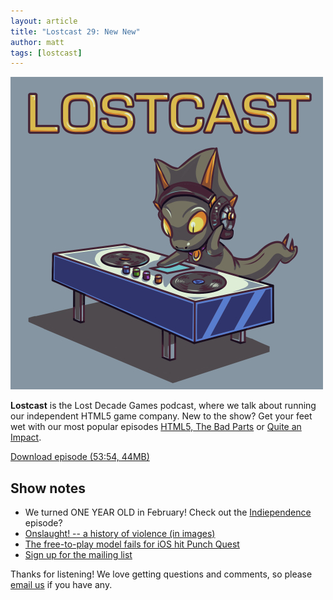 ```yaml
---
layout: article
title: "Lostcast 29: New New"
author: matt
tags: [lostcast]
---
```


<div class="full-frame">
	<img alt="Lostcast logo" src="/media/images/lostcast/500x500.jpg">
</div>

**Lostcast** is the Lost Decade Games podcast, where we talk about running our independent HTML5 game company. New to the show? Get your feet wet with our most popular episodes [HTML5, The Bad Parts](/lostcast-episode-7-html5-the-bad-parts/) or [Quite an Impact](/lostcast-episode-14-quite-an-impact/).

<a class="download-podcast" href="http://media.lostdecadegames.com/lostcast/lostcast_29.mp3">
	Download episode (53:54, 44MB)
</a>

## Show notes

* We turned ONE YEAR OLD in February! Check out the [Indiependence](/lostcast-episode-10-indiependence-day/) episode?
* [Onslaught! -- a history of violence (in images)](/onslaught-a-history-of-violence-in-images/)
* [The free-to-play model fails for iOS hit Punch Quest](http://gamasutra.com/view/news/181658/The_freetoplay_model_fails_for_iOS_hit_Punch_Quest.php)
* [Sign up for the mailing list](http://goo.gl/3Iaku)

Thanks for listening! We love getting questions and comments, so please [email us](mailto:hello@lostdecadegames.com) if you have any.
